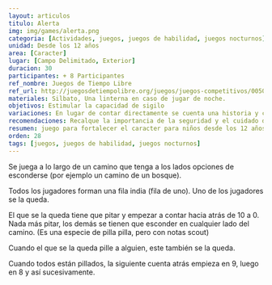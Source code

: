 ```yaml
---
layout: articulos
titulo: Alerta
img: img/games/alerta.png
categoria: [Actividades, juegos, juegos de habilidad, juegos nocturnos]
unidad: Desde los 12 años
area: [Caracter]
lugar: [Campo Delimitado, Exterior]
duracion: 30
participantes: + 8 Participantes
ref_nombre: Juegos de Tiempo Libre
ref_url: http://juegosdetiempolibre.org/juegos/juegos-competitivos/00507-alerta/
materiales: Silbato, Una linterna en caso de jugar de noche.
objetivos: Estimular la capacidad de sigilo
variaciones: En lugar de contar directamente se cuenta una historia y cuando dicen una palabra x empezamos a contar y los niños se esconden. Siguen contando la historia y cuando se vuelve a decir la palabra clave se cuenta desde un segundo menos. Se puede jugar de noche. El que se queda lleva una linterna
recomendaciones: Recalque la importancia de la seguridad y el cuidado del más grande con el más pequeño.
resumen: juego para fortalecer el caracter para niños desde los 12 años que busca desarrollar y estimular la capacidad de sigilo
orden: 28
tags: [juegos, juegos de habilidad, juegos nocturnos]
---
```

Se juega a lo largo de un camino que tenga a los lados opciones de esconderse (por ejemplo un camino de un bosque).

Todos los jugadores forman una fila india (fila de uno). Uno de los jugadores se la queda.

El que se la queda tiene que pitar y empezar a contar hacia atrás de 10 a 0. Nada más pitar, los demás se tienen que esconder en cualquier lado del camino. (Es una especie de pilla pilla, pero con notas scout)

Cuando el que se la queda pille a alguien, este también se la queda.

Cuando todos están pillados, la siguiente cuenta atrás empieza en 9, luego en 8 y así sucesivamente.
